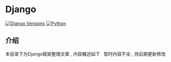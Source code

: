 # Django

[![Django Versions](https://img.shields.io/badge/django%20versions-1.11-blue.svg)](https://docs.djangoproject.com/en/1.11/)
[![Python](https://img.shields.io/badge/python-2.6%2C%202.7%2C%203.4%2C%203.5%2C%203.6-blue.svg)](https://www.python.org/)






<extoc></extoc>

## 介绍

本目录下为Django框架整理文章 , 内容概述如下
 
暂时内容不全 , 待后期更新修改

